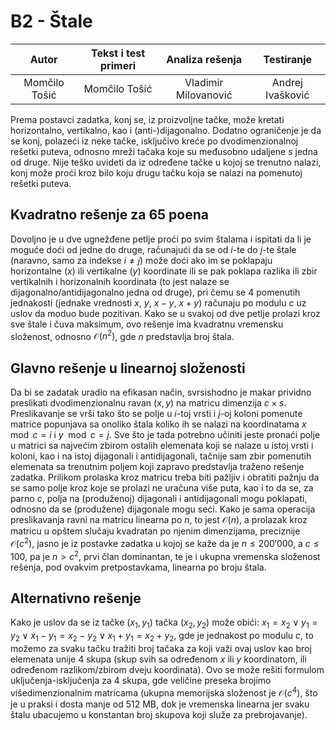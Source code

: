 # B2 - Štale

| Autor | Tekst i test primeri | Analiza rеšenja | Testiranje |
|:-:|:-:|:-:|:-:|
| Momčilo Tošić | Momčilo Tošić | Vladimir Milovanović | Andrej Ivašković |

Prema postavci zadatka, konj se, iz proizvoljne tačke, može kretati horizontalno, vertikalno, kao i (anti-)dijagonalno. Dodatno ograničenje je da se konj, polazeći iz neke tačke, isključivo kreće po dvodimenzionalnoj rešetki puteva, odnosno mreži tačaka koje su međusobno udaljene $s$ jedna od druge. Nije teško uvideti da iz određene tačke u kojoj se trenutno nalazi, konj može proći kroz bilo koju drugu tačku koja se nalazi na pomenutoj rešetki puteva.

## Kvadratno rešenje za 65 poena

Dovoljno je u dve ugnežđene petlje proći po svim štalama i ispitati da li je moguće doći od jedne do druge, računajući da se od $i$-te do $j$-te štale (naravno, samo za indekse $i \neq j$) može doći ako im se poklapaju horizontalne ($x$) ili vertikalne ($y$) koordinate ili se pak poklapa razlika ili zbir vertikalnih i horizonalnih koordinata (to jest nalaze se dijagonalno/antidijagonalno jedna od druge), pri čemu se 4 pomenutih jednakosti (jednake vrednosti $x$, $y$, $x-y$, $x+y$) računaju po modulu $c$ uz uslov da moduo bude pozitivan. Kako se u svakoj od dve petlje prolazi kroz sve štale i čuva maksimum, ovo rešenje ima kvadratnu vremensku složenost, odnosno $\mathcal{O}(n^2)$, gde $n$ predstavlja broj štala.

## Glavno rešenje u linearnoj složenosti

Da bi se zadatak uradio na efikasan način, svrsishodno je makar prividno preslikati dvodimenzionalnu ravan $(x, y)$ na matricu dimenzija $c \times s$. Preslikavanje se vrši tako što se polje u $i$-toj vrsti i $j$-oj koloni pomenute matrice popunjava sa onoliko štala koliko ih se nalazi na koordinatama $x \mod c = i$ i $y \mod c = j$. Sve što je tada potrebno učiniti jeste pronaći polje u matrici sa najvećim zbirom ostalih elemenata koji se nalaze u istoj vrsti i koloni, kao i na istoj dijagonali i antidijagonali, tačnije sam zbir pomenutih elemenata sa trenutnim poljem koji zapravo predstavlja traženo rešenje zadatka. Prilikom prolaska kroz matricu treba biti pažljiv i obratiti pažnju da se samo polje kroz koje se prolazi ne uračuna više puta, kao i to da se, za parno $c$, polja na (produženoj) dijagonali i antidijagonali mogu poklapati, odnosno da se (produžene) dijagonale mogu seći. Kako je sama operacija preslikavanja ravni na matricu linearna po $n$, to jest $\mathcal{O}(n)$, a prolazak kroz matricu u opštem slučaju kvadratan po njenim dimenzijama, preciznije $\mathcal{O}(c^2)$, jasno je iz postavke zadatka u kojoj se kaže da je $n\leq200'000$, a $c\leq100$, pa je $n>c^2$, prvi član dominantan, te je i ukupna vremenska složenost rešenja, pod ovakvim pretpostavkama, linearna po broju štala.

## Alternativno rešenje

Kako je uslov da se iz tačke $(x_1,y_1)$ tačka $(x_2, y_2)$ može obići: $x_1 = x_2 \lor y_1 = y_2 \lor x_1-y_1 = x_2-y_2 \lor x_1+y_1 = x_2+y_2$, gde je jednakost po modulu $c$, to možemo za svaku tačku tražiti broj tačaka za koji važi ovaj uslov kao broj elemenata unije 4 skupa (skup svih sa određenom $x$ ili $y$ koordinatom, ili određenom razlikom/zbirom dveju koordinata). Ovo se može rešiti formulom uključenja-isključenja za 4 skupa, gde veličine preseka brojimo višedimenzionalnim matricama (ukupna memorijska složenost je $\mathcal{O}(c^4)$, što je u praksi i dosta manje od $512$ MB, dok je vremenska linearna jer svaku štalu ubacujemo u konstantan broj skupova koji služe za prebrojavanje).
